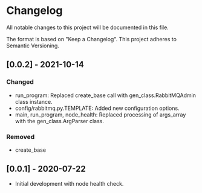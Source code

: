 # Changelog
All notable changes to this project will be documented in this file.

The format is based on "Keep a Changelog".  This project adheres to Semantic Versioning.


## [0.0.2] - 2021-10-14
### Changed
- run_program: Replaced create_base call with gen_class.RabbitMQAdmin class instance.
- config/rabbitmq.py.TEMPLATE: Added new configuration options.
- main, run_program, node_health: Replaced processing of args_array with the gen_class.ArgParser class.

### Removed
- create_base


## [0.0.1] - 2020-07-22
- Initial development with node health check.

